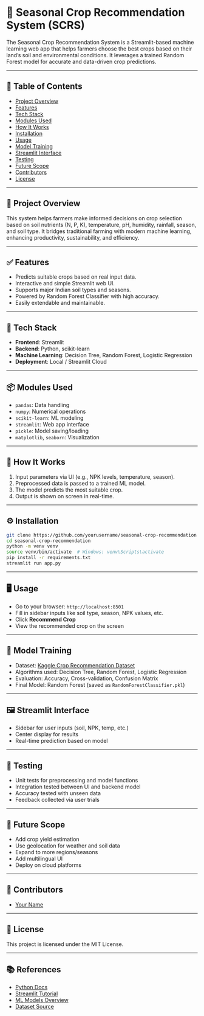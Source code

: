 
# 🌾 Seasonal Crop Recommendation System (SCRS)

The Seasonal Crop Recommendation System is a Streamlit-based machine learning web app that helps farmers choose the best crops based on their land’s soil and environmental conditions. It leverages a trained Random Forest model for accurate and data-driven crop predictions.

---

## 📌 Table of Contents

- [Project Overview](#project-overview)
- [Features](#features)
- [Tech Stack](#tech-stack)
- [Modules Used](#modules-used)
- [How It Works](#how-it-works)
- [Installation](#installation)
- [Usage](#usage)
- [Model Training](#model-training)
- [Streamlit Interface](#streamlit-interface)
- [Testing](#testing)
- [Future Scope](#future-scope)
- [Contributors](#contributors)
- [License](#license)

---

## 🌟 Project Overview

This system helps farmers make informed decisions on crop selection based on soil nutrients (N, P, K), temperature, pH, humidity, rainfall, season, and soil type. It bridges traditional farming with modern machine learning, enhancing productivity, sustainability, and efficiency.

---

## ✅ Features

- Predicts suitable crops based on real input data.
- Interactive and simple Streamlit web UI.
- Supports major Indian soil types and seasons.
- Powered by Random Forest Classifier with high accuracy.
- Easily extendable and maintainable.

---

## 🧰 Tech Stack

- **Frontend**: Streamlit
- **Backend**: Python, scikit-learn
- **Machine Learning**: Decision Tree, Random Forest, Logistic Regression
- **Deployment**: Local / Streamlit Cloud

---

## 📦 Modules Used

- `pandas`: Data handling
- `numpy`: Numerical operations
- `scikit-learn`: ML modeling
- `streamlit`: Web app interface
- `pickle`: Model saving/loading
- `matplotlib`, `seaborn`: Visualization

---

## 🔁 How It Works

1. Input parameters via UI (e.g., NPK levels, temperature, season).
2. Preprocessed data is passed to a trained ML model.
3. The model predicts the most suitable crop.
4. Output is shown on screen in real-time.

---

## ⚙️ Installation

```bash
git clone https://github.com/yourusername/seasonal-crop-recommendation
cd seasonal-crop-recommendation
python -m venv venv
source venv/bin/activate  # Windows: venv\Scripts\activate
pip install -r requirements.txt
streamlit run app.py
```

---

## 🖥️ Usage

- Go to your browser: `http://localhost:8501`
- Fill in sidebar inputs like soil type, season, NPK values, etc.
- Click **Recommend Crop**
- View the recommended crop on the screen

---

## 🧠 Model Training

- Dataset: [Kaggle Crop Recommendation Dataset](https://www.kaggle.com/datasets/varshitanalluri/crop-recommendation-dataset)
- Algorithms used: Decision Tree, Random Forest, Logistic Regression
- Evaluation: Accuracy, Cross-validation, Confusion Matrix
- Final Model: Random Forest (saved as `RandomForestClassifier.pkl`)

---

## 🖼️ Streamlit Interface

- Sidebar for user inputs (soil, NPK, temp, etc.)
- Center display for results
- Real-time prediction based on model

---

## 🧪 Testing

- Unit tests for preprocessing and model functions
- Integration tested between UI and backend model
- Accuracy tested with unseen data
- Feedback collected via user trials

---

## 🔮 Future Scope

- Add crop yield estimation
- Use geolocation for weather and soil data
- Expand to more regions/seasons
- Add multilingual UI
- Deploy on cloud platforms

---

## 👥 Contributors

- [Your Name](https://github.com/yourusername)

---

## 📝 License

This project is licensed under the MIT License.

---

## 📚 References

- [Python Docs](https://docs.python.org/3/)
- [Streamlit Tutorial](https://youtu.be/o8p7uQCGD0U)
- [ML Models Overview](https://youtu.be/LvC68w9JS4Y)
- [Dataset Source](https://www.kaggle.com/datasets/varshitanalluri/crop-recommendation-dataset)

